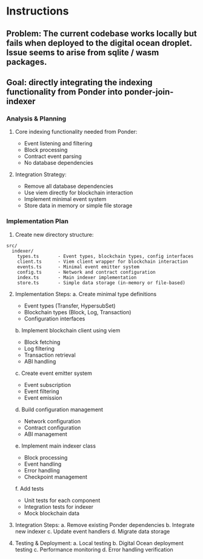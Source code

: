 # Instructions

## Problem: The current codebase works locally but fails when deployed to the digital ocean droplet. Issue seems to arise from sqlite / wasm packages.

## Goal: directly integrating the indexing functionality from Ponder into ponder-join-indexer

### Analysis & Planning

1. Core indexing functionality needed from Ponder:

   - Event listening and filtering
   - Block processing
   - Contract event parsing
   - No database dependencies

2. Integration Strategy:
   - Remove all database dependencies
   - Use viem directly for blockchain interaction
   - Implement minimal event system
   - Store data in memory or simple file storage

### Implementation Plan

1. Create new directory structure:

```
src/
  indexer/
    types.ts       - Event types, blockchain types, config interfaces
    client.ts      - Viem client wrapper for blockchain interaction
    events.ts      - Minimal event emitter system
    config.ts      - Network and contract configuration
    index.ts       - Main indexer implementation
    store.ts       - Simple data storage (in-memory or file-based)
```

2. Implementation Steps:
   a. Create minimal type definitions

   - Event types (Transfer, HypersubSet)
   - Blockchain types (Block, Log, Transaction)
   - Configuration interfaces

   b. Implement blockchain client using viem

   - Block fetching
   - Log filtering
   - Transaction retrieval
   - ABI handling

   c. Create event emitter system

   - Event subscription
   - Event filtering
   - Event emission

   d. Build configuration management

   - Network configuration
   - Contract configuration
   - ABI management

   e. Implement main indexer class

   - Block processing
   - Event handling
   - Error handling
   - Checkpoint management

   f. Add tests

   - Unit tests for each component
   - Integration tests for indexer
   - Mock blockchain data

3. Integration Steps:
   a. Remove existing Ponder dependencies
   b. Integrate new indexer
   c. Update event handlers
   d. Migrate data storage

4. Testing & Deployment:
   a. Local testing
   b. Digital Ocean deployment testing
   c. Performance monitoring
   d. Error handling verification
